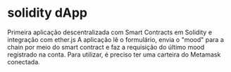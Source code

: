 ﻿# solidity dApp
 
 Primeira aplicação descentralizada com Smart Contracts em Solidity e integração com ether.js
 A aplicação lê o formulário, envia o "mood" para a chain por meio do smart contract e faz a requisição do último mood registrado na conta. 
 Para utilizar, é preciso ter uma carteira do Metamask conectada.
